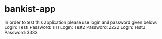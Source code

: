 # bankist-app

In order to test this application please use login and password given below:
Login: Test1
Password: 1111
Login: Test2
Password: 2222
Login: Test3
Password: 3333
